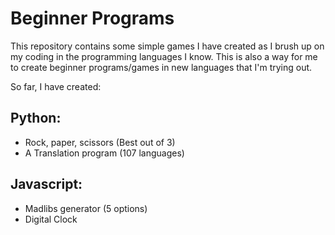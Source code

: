 # Beginner Programs
This repository contains some simple  games I have created as I brush up on my coding in the programming languages I know.
This is also a way for me to create beginner programs/games in new languages that I'm trying out. 

So far, I have created:
## Python:
- Rock, paper, scissors (Best out of 3)
- A Translation program (107 languages)

## Javascript:
- Madlibs generator (5 options)
- Digital Clock
